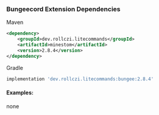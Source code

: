 ### Bungeecord Extension Dependencies
Maven
```xml
<dependency>
    <groupId>dev.rollczi.litecommands</groupId>
    <artifactId>minestom</artifactId>
    <version>2.8.4</version>
</dependency>
```
Gradle
```groovy
implementation 'dev.rollczi.litecommands:bungee:2.8.4'
```

#### Examples:
none